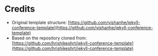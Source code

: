 # Credits

* Original template structure: [https://github.com/yishanhe/jekyll-conference-template](https://github.com/yishanhe/jekyll-conference-template)
* Based on the repository cloned from: [https://github.com/hrishikeshrt/jekyll-conference-template](https://github.com/hrishikeshrt/jekyll-conference-template)
